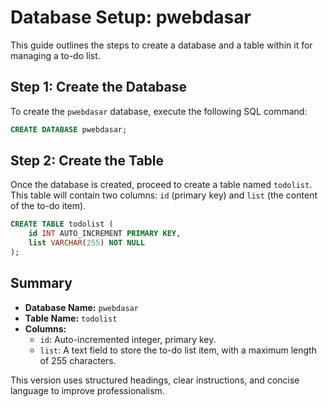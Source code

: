 # Database Setup: pwebdasar

This guide outlines the steps to create a database and a table within it for managing a to-do list.

## Step 1: Create the Database

To create the `pwebdasar` database, execute the following SQL command:

```sql
CREATE DATABASE pwebdasar;
```

## Step 2: Create the Table

Once the database is created, proceed to create a table named `todolist`. This table will contain two columns: `id` (primary key) and `list` (the content of the to-do item).

```sql
CREATE TABLE todolist (
    id INT AUTO_INCREMENT PRIMARY KEY,
    list VARCHAR(255) NOT NULL
);
```

## Summary

- **Database Name:** `pwebdasar`
- **Table Name:** `todolist`
- **Columns:**
  - `id`: Auto-incremented integer, primary key.
  - `list`: A text field to store the to-do list item, with a maximum length of 255 characters.

This version uses structured headings, clear instructions, and concise language to improve professionalism.
